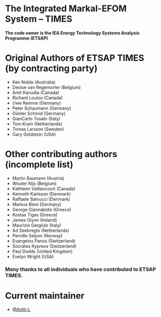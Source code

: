 # The Integrated Markal-EFOM System – TIMES
#### The code owner is the IEA Energy Technology Systems Analysis Programme (ETSAP)
# Original Authors of ETSAP TIMES (by contracting party)
* Ken Noble (Australia)
* Denise van Regemorter (Belgium)
* Amit Kanudia (Canada)
* Richard Loulou (Canada)
* Uwe Remme (Germany)
* Peter Schaumann (Germany)
* Günter Schmid (Germany)
* GianCarlo Tosato (Italy)
* Tom Kram (Netherlands)
* Tomas Larsson (Sweden)
* Gary Goldstein (USA)

# Other contributing authors (incomplete list)
* Martin Baumann (Austria)
* Wouter Nijs (Belgium)
* Kathleen Vaillancourt (Canada)
* Kenneth Karlsson (Denmark)
* Raffaele Salvucci (Denmark)
* Markus Blesl (Germany)
* George Giannakidis (Greece)
* Kostas Tigas (Greece)
* James Glynn (Ireland)
* Maurizio Gargiulo (Italy)
* Ad Seebregts (Netherlands)
* Pernille Seljom (Norway)
* Evangelos Panos (Switzerland)
* Socrates Kypreos (Switzerland)
* Paul Dodds (United Kingdom)
* Evelyn Wright (USA)

### Many thanks to all individuals who have contributed to ETSAP TIMES.

# Current maintainer
* [@Antti-L](https://github.com/Antti-L)
